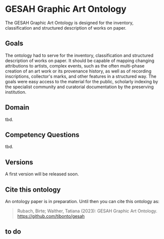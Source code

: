 # GESAH Graphic Art Ontology
The GESAH Graphic Art Ontology is designed for the inventory, classification and structured description of works on paper.

## Goals
The ontology had to serve for the inventory, classification and structured description of works on paper. It should be capable of mapping changing attributions to artists, complex events, such as the often multi-phase creation of an art work or its provenance history, as well as of recording inscriptions, collector's marks, and other features in a structured way. The goals were easy access to the material for the public, scholarly indexing by the specialist community and curatorial documentation by the preserving institution.

## Domain
tbd.

## Competency Questions
tbd. 

## Versions
A first version will be released soon. 

## Cite this ontology
An ontology paper is in preparation. Until then you can cite this ontology as:
> Rubach, Birte; Walther, Tatiana (2023): GESAH Graphic Art Ontology. https://github.com/tibonto/gesah

## to do
